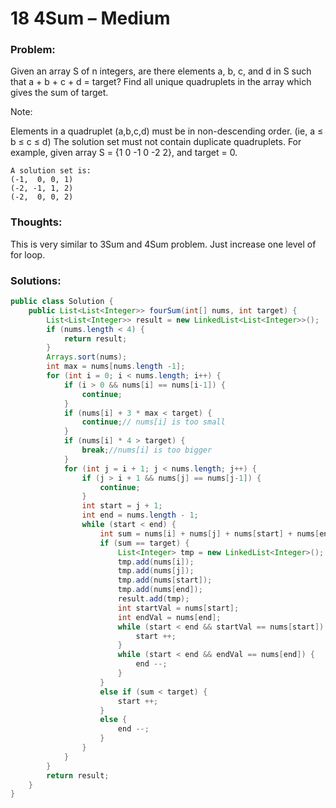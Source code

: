 # 18 4Sum – Medium


### Problem:



Given an array S of n integers, are there elements a, b, c, and d in S such that a + b + c + d = target? Find all unique quadruplets in the array which gives the sum of target.

Note:

Elements in a quadruplet (a,b,c,d) must be in non-descending order. (ie, a ≤ b ≤ c ≤ d)
The solution set must not contain duplicate quadruplets.
    For example, given array S = {1 0 -1 0 -2 2}, and target = 0.

    A solution set is:
    (-1,  0, 0, 1)
    (-2, -1, 1, 2)
    (-2,  0, 0, 2)

### Thoughts:



This is very similar to 3Sum and 4Sum problem. Just increase one level of for loop.


### Solutions:

```java
public class Solution {
    public List<List<Integer>> fourSum(int[] nums, int target) {
        List<List<Integer>> result = new LinkedList<List<Integer>>();
        if (nums.length < 4) {
            return result;
        }
        Arrays.sort(nums);
        int max = nums[nums.length -1];
        for (int i = 0; i < nums.length; i++) {
            if (i > 0 && nums[i] == nums[i-1]) {
                continue;
            }
            if (nums[i] + 3 * max < target) {
                continue;// nums[i] is too small
            }
            if (nums[i] * 4 > target) {
                break;//nums[i] is too bigger
            }
            for (int j = i + 1; j < nums.length; j++) {
                if (j > i + 1 && nums[j] == nums[j-1]) {
                    continue;
                }
                int start = j + 1;
                int end = nums.length - 1;
                while (start < end) {
                    int sum = nums[i] + nums[j] + nums[start] + nums[end];
                    if (sum == target) {
                        List<Integer> tmp = new LinkedList<Integer>();
                        tmp.add(nums[i]);
                        tmp.add(nums[j]);
                        tmp.add(nums[start]);
                        tmp.add(nums[end]);
                        result.add(tmp);
                        int startVal = nums[start];
                        int endVal = nums[end];
                        while (start < end && startVal == nums[start]) {
                            start ++;
                        }
                        while (start < end && endVal == nums[end]) {
                            end --;
                        }
                    }
                    else if (sum < target) {
                        start ++;
                    }
                    else {
                        end --;
                    }
                }
            }
        }
        return result;
    }
}

```

